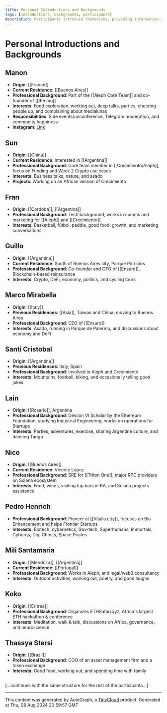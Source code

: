 ```yaml
---
title: Personal Introductions and Backgrounds
tags: [introductions, backgrounds, participants]
description: Participants introduce themselves, providing information about their origins, current residences, professional backgrounds, and personal interests or hobbies.
---
```


# Personal Introductions and Backgrounds

## Manon
- **Origin**: [[France]]
- **Current Residence**: [[Buenos Aires]]
- **Professional Background**: Part of the [[Aleph Core Team]] and co-founder of [[the mu]]
- **Interests**: Food exploration, working out, deep talks, parties, cheering people up, and complaining about medialunas
- **Responsibilities**: Side events/unconference, Telegram moderation, and community happiness
- **Instagram**: [Link](https://www.instagram.com/p/C3LMpzyJEW5/)

## Sun
- **Origin**: [[China]]
- **Current Residence**: Interested in [[Argentina]]
- **Professional Background**: Core team member in [[Crecimiento/Aleph]], focus on Funding and Week 2 Crypto use cases
- **Interests**: Business talks, nature, and asado
- **Projects**: Working on an African version of Crecimiento

## Fran
- **Origin**: [[Cordoba]], [[Argentina]]
- **Professional Background**: Tech background, works in comms and marketing for [[Aleph]] and [[Crecimiento]]
- **Interests**: Basketball, fútbol, paddle, good food, growth, and marketing conversations

## Guillo
- **Origin**: [[Argentina]]
- **Current Residence**: South of Buenos Aires city, Parque Patricios
- **Professional Background**: Co-founder and CTO of [[Ensuro]], Blockchain-based reinsurance
- **Interests**: Crypto, DeFi, economy, politics, and cycling tours

## Marco Mirabella
- **Origin**: [[Italy]]
- **Previous Residences**: [[Asia]], Taiwan and China; moving to Buenos Aires
- **Professional Background**: CEO of [[Ensuro]]
- **Interests**: Asado, running in Parque de Palermo, and discussions about economy and DeFi

## Santi Cristobal
- **Origin**: [[Argentina]]
- **Previous Residences**: Italy, Spain
- **Professional Background**: Involved in Aleph and Crecimiento
- **Interests**: Mountains, football, biking, and occasionally telling good jokes

## Lain
- **Origin**: [[Rosario]], Argentina
- **Professional Background**: Devcon VI Scholar by the Ethereum Foundation, studying Industrial Engineering, works on operations for Startups
- **Interests**: Parties, adventures, exercise, sharing Argentine culture, and dancing Tango

## Nico
- **Origin**: [[Buenos Aires]]
- **Current Residence**: Vicente López
- **Professional Background**: SRE for [[Triton One]], major RPC providers on Solana ecosystem
- **Interests**: Food, wines, visiting top bars in BA, and Solana projects assistance

## Pedro Henrich
- **Professional Background**: Pioneer at [[Vitalia.city]], focuses on Bio Enhancement and helps Frontier Startups
- **Interests**: Biotech, cybernetics, Gov-tech, Superhumans, Immortals, Cyborgs, Digi Ghosts, Space Pirates

## Mili Santamaria
- **Origin**: [[Mendoza]], [[Argentina]]
- **Current Residence**: [[Portugal]]
- **Professional Background**: Works in Aleph, and legal/web3 consultancy
- **Interests**: Outdoor activities, working out, poetry, and good laughs

## Koko
- **Origin**: [[Eritrea]]
- **Professional Background**: Organizes ETHSafari.xyz, Africa's largest ETH hackathon & conference
- **Interests**: Meditation, walk & talk, discussions on Africa, governance, and neuroscience

## Thassya Stersi
- **Origin**: [[Brazil]]
- **Professional Background**: COO of an asset management firm and a token exchange
- **Interests**: Good food, working out, and spending time with family

##

[...continues with the same structure for the rest of the participants...]


---
This content was generated by AutoGraph, a [TinyCloud](https://tinycloud.xyz/) product.
Generated at  Thu, 08 Aug 2024 20:59:57 GMT